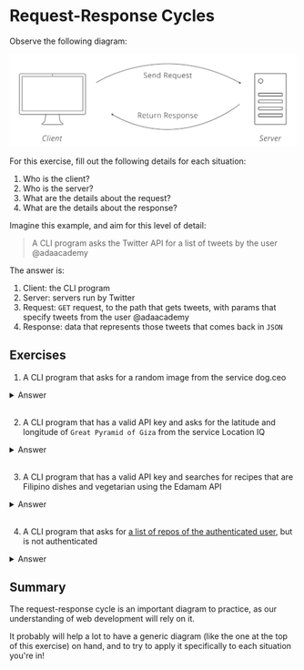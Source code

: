 # Request-Response Cycles

Observe the following diagram:

![Request Response Cycle](images/request_response_cycle_hw_template.gif)

For this exercise, fill out the following details for each situation:

1. Who is the client?
1. Who is the server?
1. What are the details about the request?
1. What are the details about the response?

Imagine this example, and aim for this level of detail:

> A CLI program asks the Twitter API for a list of tweets by the user @adaacademy

The answer is:

1. Client: the CLI program
1. Server: servers run by Twitter
1. Request: `GET` request, to the path that gets tweets, with params that specify tweets from the user @adaacademy
1. Response: data that represents those tweets that comes back in `JSON`

## Exercises

1. A CLI program that asks for a random image from the service dog.ceo

<details>

  <summary>
    Answer
  </summary>

  1. Client: the CLI program
  1. Server: servers run by dog.ceo
  1. Request: `GET` request, to the path that gets a random image
  1. Response: data that contains information about that image that comes back in `JSON`

</details>

<br>

2. A CLI program that has a valid API key and asks for the latitude and longitude of `Great Pyramid of Giza` from the service Location IQ

<details>

  <summary>
    Answer
  </summary>

  1. Client: the CLI program
  1. Server: servers run by Location IQ
  1. Request: `GET` request, to the path that gets latitude and longitude, containing an API key and the location `Great Pyramid of Giza`
  1. Response: data that contains information about that location that comes back in `JSON`

</details>

<br>

3. A CLI program that has a valid API key and searches for recipes that are Filipino dishes and vegetarian using the Edamam API

<details>

  <summary>
    Answer
  </summary>

  1. Client: the CLI program
  1. Server: servers run by Edamam API
  1. Request: `GET` request, to the path that gets recipes, containing an API key and the parameters for Filipino dishes and vegetarian
  1. Response: data that contains a list of all matching recipes that comes back in `JSON`

</details>

<br>

4. A CLI program that asks for [a list of repos of the authenticated user](https://developer.github.com/v3/repos/#list-your-repositories), but is not authenticated

<details>

  <summary>
    Answer
  </summary>

  1. Client: the CLI program
  1. Server: servers run by GitHub
  1. Request: `GET` request, to `https://api.github.com/user/repos`, but is not authorized
  1. Response: data that contains details about the error's message. The message says that the request requires authentication. This comes back in `JSON`

</details>

## Summary

The request-response cycle is an important diagram to practice, as our understanding of web development will rely on it.

It probably will help a lot to have a generic diagram (like the one at the top of this exercise) on hand, and to try to apply it specifically to each situation you're in!